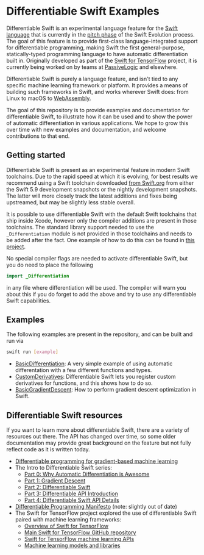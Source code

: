 # Differentiable Swift Examples

Differentiable Swift is an experimental language feature for the [Swift language](https://www.swift.org) that is currently
in the [pitch phase](https://forums.swift.org/t/differentiable-programming-for-gradient-based-machine-learning/42147) of
the Swift Evolution process. The goal of this feature is to provide first-class language-integrated support for 
differentiable programming, making Swift the first general-purpose, statically-typed programming language to have automatic
differentiation built in. Originally developed as part of the
[Swift for TensorFlow](https://www.tensorflow.org/swift/guide/overview) project, it is currently being worked on by teams
at [PassiveLogic](https://passivelogic.com) and elsewhere.

Differentiable Swift is purely a language feature, and isn't tied to any specific machine learning framework or platform.
It provides a means of building such frameworks in Swift, and works wherever Swift does: from Linux to macOS to
[WebAssembly](https://swiftwasm.org).

The goal of this repository is to provide examples and documentation for differentiable Swift, to illustrate how it can be
used and to show the power of automatic differentiation in various applications. We hope to grow this over time with new
examples and documentation, and welcome contributions to that end.

## Getting started

Differentiable Swift is present as an experimental feature in modern Swift toolchains. Due to the rapid speed at which it
is evolving, for best results we recommend using a Swift toolchain downloaded [from Swift.org](https://www.swift.org/download/)
from either the Swift 5.9 development snapshots or the nightly development snapshots. The latter will more closely track
the latest additions and fixes being upstreamed, but may be slightly less stable overall.

It is possible to use differentiable Swift with the default Swift toolchains that ship inside Xcode, however only the
compiler additions are present in those toolchains. The standard library support needed to use the `_Differentiation` module
is not provided in those toolchains and needs to be added after the fact. One example of how to do this can be found
in [this project](https://github.com/philipturner/differentiation).

No special compiler flags are needed to activate differentiable Swift, but you do need to place the following

```swift
import _Differentiation
```

in any file where differentiation will be used. The compiler will warn you about this if you do forget to add the above
and try to use any differentiable Swift capabilities.

## Examples

The following examples are present in the repository, and can be built and run via

```bash
swift run [example]
```

- [BasicDifferentiation](Sources/BasicDifferentiation/main.swift): A very simple example of using automatic differentation with a few different functions and types.
- [CustomDerivatives](Sources/CustomDerivatives/main.swift): Differentiable Swift lets you register custom derivatives for functions, and this shows how to do so.
- [BasicGradientDescent](Sources/BasicGradientDescent/main.swift): How to perform gradient descent optimization in Swift.


## Differentiable Swift resources

If you want to learn more about differentiable Swift, there are a variety of resources out there. The API has changed over time,
so some older documentation may provide great background on the feature but not fully reflect code as it is written today.

- [Differentiable programming for gradient-based machine learning](https://forums.swift.org/t/differentiable-programming-for-gradient-based-machine-learning/42147)
- The Intro to Differentiable Swift series:
  - [Part 0: Why Automatic Differentiation is Awesome](https://medium.com/passivelogic/intro-to-differentiable-swift-part-0-why-automatic-differentiation-is-awesome-a522128ca9e3)
  - [Part 1: Gradient Descent](https://medium.com/passivelogic/intro-to-differentiable-swift-part-1-gradient-descent-181a06aaa596)
  - [Part 2: Differentiable Swift](https://medium.com/passivelogic/intro-to-differentiable-swift-part-2-differentiable-swift-25a99b97087f)
  - [Part 3: Differentiable API Introduction](https://medium.com/passivelogic/intro-to-differentiable-swift-part-3-differentiable-api-introduction-2d8d747e0ac8)
  - [Part 4: Differentiable Swift API Details](https://medium.com/passivelogic/intro-to-differentiable-swift-part-4-differentiable-swift-api-details-b6368c2dae5)
- [Differentiable Programming Manifesto](https://github.com/apple/swift/blob/main/docs/DifferentiableProgramming.md) (note: slightly out of date)
- The Swift for TensorFlow project explored the use of differentiable Swift paired with machine learning frameworks:
  - [Overview of Swift for TensorFlow](https://www.tensorflow.org/swift/guide/overview)
  - [Main Swift for TensorFlow GitHub repository](https://github.com/tensorflow/swift)
  - [Swift for TensorFlow machine learning APIs](https://github.com/tensorflow/swift-apis)
  - [Machine learning models and libraries](https://github.com/tensorflow/swift-models)
 
